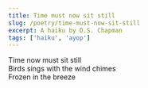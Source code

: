 ```yaml
---
title: Time must now sit still
slug: /poetry/time-must-now-sit-still
excerpt: A haiku by D.S. Chapman
tags: ['haiku', 'ayop']
---
```


Time now must sit still  
Birds sings with the wind chimes  
Frozen in the breeze
